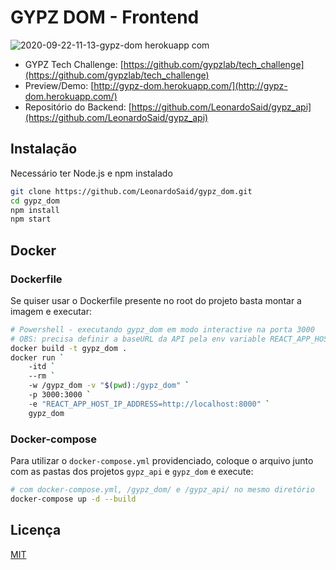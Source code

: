 # GYPZ DOM - Frontend

![2020-09-22-11-13-gypz-dom herokuapp com](https://user-images.githubusercontent.com/32913906/93893999-a4fc2900-fcc4-11ea-83d9-3b6ce68346f3.png)

- GYPZ Tech Challenge: [https://github.com/gypzlab/tech_challenge](https://github.com/gypzlab/tech_challenge)
- Preview/Demo: [http://gypz-dom.herokuapp.com/](http://gypz-dom.herokuapp.com/)
- Repositório do Backend: [https://github.com/LeonardoSaid/gypz_api](https://github.com/LeonardoSaid/gypz_api)

## Instalação

Necessário ter Node.js e npm instalado

```bash
git clone https://github.com/LeonardoSaid/gypz_dom.git
cd gypz_dom
npm install
npm start
```

## Docker

### Dockerfile

Se quiser usar o Dockerfile presente no root do projeto basta montar a imagem e executar:

```bash
# Powershell - executando gypz_dom em modo interactive na porta 3000
# OBS: precisa definir a baseURL da API pela env variable REACT_APP_HOST_IP_ADDRESS
docker build -t gypz_dom .
docker run `
    -itd `
    --rm `
    -w /gypz_dom -v "$(pwd):/gypz_dom" `
    -p 3000:3000 `
    -e "REACT_APP_HOST_IP_ADDRESS=http://localhost:8000" `
    gypz_dom
```

### Docker-compose

Para utilizar o `docker-compose.yml` providenciado, coloque o arquivo junto com as pastas dos projetos `gypz_api` e `gypz_dom` e execute:

```bash
# com docker-compose.yml, /gypz_dom/ e /gypz_api/ no mesmo diretório
docker-compose up -d --build
```

## Licença
[MIT](https://choosealicense.com/licenses/mit/)
